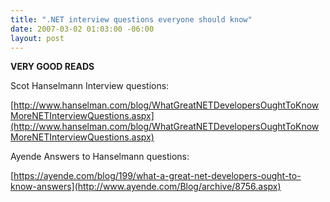 ```yaml
---
title: ".NET interview questions everyone should know"
date: 2007-03-02 01:03:00 -06:00
layout: post
---
```


**VERY GOOD READS**

Scot Hanselmann Interview questions:

[http://www.hanselman.com/blog/WhatGreatNETDevelopersOughtToKnowMoreNETInterviewQuestions.aspx](http://www.hanselman.com/blog/WhatGreatNETDevelopersOughtToKnowMoreNETInterviewQuestions.aspx)

Ayende Answers to Hanselmann questions:

[https://ayende.com/blog/199/what-a-great-net-developers-ought-to-know-answers](http://www.ayende.com/Blog/archive/8756.aspx)
